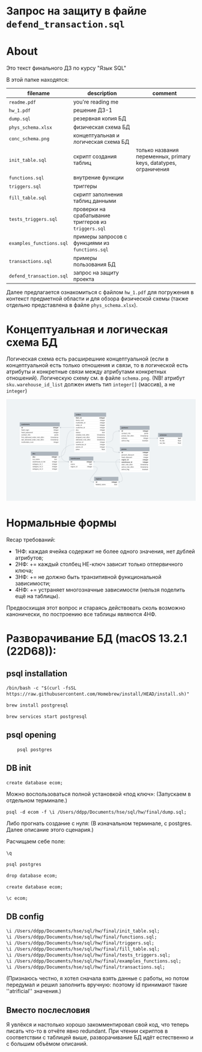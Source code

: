 # Запрос на защиту в файле `defend_transaction.sql`

# About

Это текст финального ДЗ по курсу "Язык SQL"

В этой папке находятся:

|filename|description|comment|
|----|----|----|
|`readme.pdf`|you're reading me||
|`hw_1.pdf`|решение ДЗ-1||
|`dump.sql`|резервная копия БД||
|`phys_schema.xlsx`|физическая схема БД||
|`conc_schema.png`|концептуальная и логическая схема БД||
|`init_table.sql`|скрипт создания таблиц|только названия переменных, primary keys, datatypes, ограничения|
|`functions.sql`|внутрение функции||
|`triggers.sql`|триггеры||
|`fill_table.sql`|скрипт заполнения таблиц данными||
|`tests_triggers.sql`|проверки на срабатывание триггеров из `triggers.sql`||
|`examples_functions.sql`|примеры запросов с функциями из `functions.sql`||
|`transactions.sql`|примеры пользования БД||
|`defend_transaction.sql`|запрос на защиту проекта||

Далее предлагается ознакомиться с файлом `hw_1.pdf` для погружения в контекст предметной области и для обзора физической схемы (также отдельно представлена в файле `phys_schema.xlsx`).
 
# Концептуальная и логическая схема БД

Логическая схема есть расширешние концептуальной (если в концептуальной есть только отношения и связи, то в логической есть атрибуты и конкретные связи между атрибутами конкретных отношений). 
Логическую схему см. в файле `schema.png`. 
(NB! атрибут `sku.warehouse_id_list` должен иметь тип `integer[]` (массив), а не `integer`)

![conc_schema](https://github.com/polozkovdmitry/sql-final-project-ecommerce/blob/main/conc_schema.png)

# Нормальные формы

Recap требований:
* 1НФ: каждая ячейка содержит не более одного значения, нет дублей атрибутов;
* 2НФ: += каждый столбец НЕ-ключ зависит только отпервичного ключа;
* 3НФ: += не должно быть транзитивной функциональной зависимости;
* 4НФ: += устраняет многозначные зависимости (нельзя поделить ещё на таблицы).

Предвосхищая этот вопрос и стараясь действовать сколь возможно канонически, по построению все таблицы являются 4НФ. 

# Разворачивание БД (macOS 13.2.1 (22D68)): 

## psql installation
```
/bin/bash -c "$(curl -fsSL https://raw.githubusercontent.com/Homebrew/install/HEAD/install.sh)"
```
```
brew install postgresql
```
```
brew services start postgresql
```

## psql opening
```
    psql postgres
```

## DB init
```
create database ecom;
```

Можно воспользоваться полной установкой «под ключ»:
(Запускаем в отдельном терминале.)

```
psql -d ecom -f \i /Users/ddpp/Documents/hse/sql/hw/final/dump.sql;
```
Либо прогнать создание с нуля: 
(В изначальном терминале, с postgres. Далее описание этого сценария.)

Расчищаем себе поле:
```
\q
```
```
psql postgres
```
```
drop database ecom;
```
```
create database ecom;
```
```
\c ecom;
``` 

## DB config

```
\i /Users/ddpp/Documents/hse/sql/hw/final/init_table.sql;
\i /Users/ddpp/Documents/hse/sql/hw/final/functions.sql;
\i /Users/ddpp/Documents/hse/sql/hw/final/triggers.sql;
\i /Users/ddpp/Documents/hse/sql/hw/final/fill_table.sql;
\i /Users/ddpp/Documents/hse/sql/hw/final/tests_triggers.sql;
\i /Users/ddpp/Documents/hse/sql/hw/final/examples_functions.sql;
\i /Users/ddpp/Documents/hse/sql/hw/final/transactions.sql;
```

(Признаюсь честно, я хотел сначала взять данные с работы, но потом передумал и решил заполнить вручную: поэтому id принимают такие ''atrificial'' значения.)

## Вместо послесловия

Я увлёкся и настолько хорошо закомментировал свой код, что теперь писать что-то в отчёте явно redundant. 
При чтении скриптов в соответствии с таблицей выше, разворачивание БД идёт естественно и с большим объёмом описаний.
